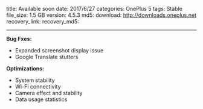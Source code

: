 title: Available soon
date: 2017/6/27
categories: OnePlus 5
tags: Stable
file_size: 1.5 GB
version: 4.5.3
md5: 
download: http://downloads.oneplus.net
recovery_link: 
recovery_md5: 

---
**Bug Fxes:**
*  Expanded screenshot display issue
*  Google Translate stutters

**Optimizations:**
*  System stability 
*  Wi-Fi connectivity
*  Camera effect and stability
*  Data usage statistics